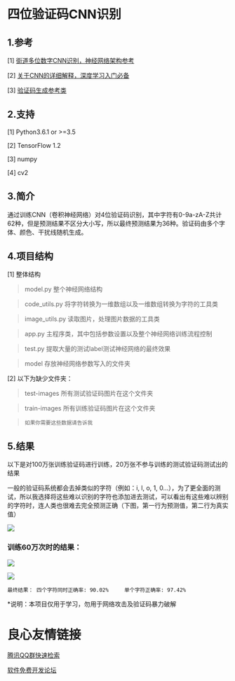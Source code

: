 # 四位验证码CNN识别

## 1.参考
[1] [街道多位数字CNN识别，神经网络架构参考](http://u.720life.cn/g/54145d0471d91890860f7f8463c0304639beef16ecdf45e04ce01c1b607f4d6ca31b2b1a02ea0b610d0dda4d24f49be4) 

[2] [关于CNN的详细解释，深度学习入门必备](http://u.720life.cn/g/df11a8773b601ea6763063801f3d742ea7237d76f3eeaf677a818cdc9ce1337bcae8b745766f63a52ef4939286a36c503ca5069bc77a1a5ed33ac850fce470818af39dbf1f6aee58fc60f4a59c4548e1) 


[3] [验证码生成参考类](http://u.720life.cn/g/5c954f4cd4204fb6c09a7e58aa70844da2b730da0ec5621a6553057e9cafa790c45b42c06d4669b4b970c5f8d7c93d5db0d87148098525ffdab8720e5d3542308873a125037281935bee775d7f1e3ba99187161ad83e100ba43cc4a560121f870626097a7352d38f7cb5f87a3e042dda290181edfd1d4469eb907d60670532b6) 

## 2.支持
[1] Python3.6.1 or >=3.5

[2] TensorFlow 1.2

[3] numpy

[4] cv2

## 3.简介
通过训练CNN（卷积神经网络）对4位验证码识别，其中字符有0-9a-zA-Z共计62种，但是预测结果不区分大小写，所以最终预测结果为36种。验证码由多个字体、颜色、干扰线随机生成。

## 4.项目结构
[1] 整体结构
>model.py 整个神经网络结构

>code_utils.py 将字符转换为一维数组以及一维数组转换为字符的工具类

>image_utils.py 读取图片，处理图片数据的工具类

>app.py 主程序类，其中包括参数设置以及整个神经网络训练流程控制

>test.py 提取大量的测试label测试神经网络的最终效果

>model 存放神经网络参数写入的文件夹

[2] 以下为缺少文件夹：

>test-images 所有测试验证码图片在这个文件夹

>train-images 所有训练验证码图片在这个文件夹

>`如果你需要这些数据请告诉我`

## 5.结果

以下是对100万张训练验证码进行训练，20万张不参与训练的测试验证码测试出的结果

一般的验证码系统都会去掉类似的字符（例如：i, l, o, 1, 0...），为了更全面的测试，所以我选择将这些难以识别的字符也添加进去测试，可以看出有这些难以辨别的字符时，连人类也很难去完全预测正确（下图，第一行为预测值，第二行为真实值）

![](http://git.oschina.net/kdldbq/verification-decoder/raw/master/result/train_1w.jpg)

### 训练60万次时的结果：

![](http://git.oschina.net/kdldbq/verification-decoder/raw/master/result/60w_loss.png)

![](http://git.oschina.net/kdldbq/verification-decoder/raw/master/result/60w_output.png)

```
最终结果： 四个字符同时正确率: 90.02%		单个字符正确率: 97.42%
```

*说明：本项目仅用于学习，勿用于网络攻击及验证码暴力破解


 # 良心友情链接

[腾讯QQ群快速检索](http://u.720life.cn/s/8cf73f7c)

[软件免费开发论坛](http://u.720life.cn/s/bbb01dc0)